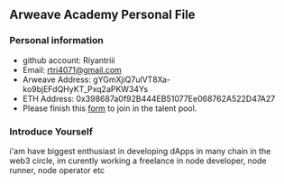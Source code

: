 ## Arweave Academy Personal File

### Personal information

- github account: Riyantriii
- Email: rtri4071@gmail.com
- Arweave Address: gYGmXjiQ7ulVT8Xa-ko9bjEFdQHyKT_Pxq2aPKW34Ys
- ETH Address: 0x398687a0f92B444EB51077Ee068762A522D47A27
- Please finish this [form](https://docs.google.com/forms/d/e/1FAIpQLSfWA5fIIcBgmRppm3jNz5vmf9Mai_QMVil-2pO4r7YKn_Zhtw/viewform?usp=sf_link) to join in the talent pool.

### Introduce Yourself
 i'am have biggest enthusiast in developing dApps in many chain in the web3 circle, im curently working a freelance in node developer, node runner, node operator etc
